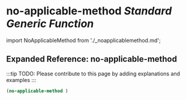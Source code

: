 # **no-applicable-method** *Standard Generic Function*

import NoApplicableMethod from './_noapplicablemethod.md';

<NoApplicableMethod />

## Expanded Reference: no-applicable-method

:::tip
TODO: Please contribute to this page by adding explanations and examples
:::

```lisp
(no-applicable-method )
```
